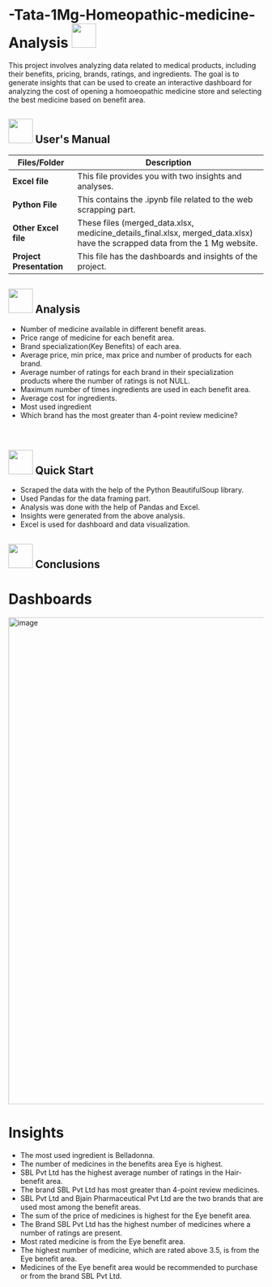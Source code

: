# -Tata-1Mg-Homeopathic-medicine-Analysis <img src=https://notion-emojis.s3-us-west-2.amazonaws.com/prod/svg-twitter/1f48a.svg width="48" height="48">

This project involves analyzing data related to medical products, including their benefits, pricing, brands, ratings, and ingredients. The goal is to generate insights that can be used to create an interactive dashboard for analyzing the cost of opening a homoeopathic medicine store and selecting the best medicine based on benefit area. 


##  <img src="https://user-images.githubusercontent.com/106439762/181935629-b3c47bd3-77fb-4431-a11c-ff8ba0942b63.gif" width="48" height="48"> **User's Manual**

| Files/Folder| Description |
| ------------- | ------------- |
| **Excel file** | This file provides you with two insights and analyses.  |
| **Python File** | This contains the .ipynb file related to the web scrapping part.  |
| **Other Excel file** | These files (merged_data.xlsx, medicine_details_final.xlsx, merged_data.xlsx) have the scrapped data from the 1 Mg website. |
| **Project Presentation** | This file has the dashboards and insights of the project. |

##  <img src="https://user-images.githubusercontent.com/106439762/178428775-03d67679-9aa4-4b08-91e9-6eb6ed8faf66.gif"  width="48" height="48"> Analysis

- Number of medicine available in different benefit areas.
- Price range of medicine for each benefit area.
- Brand specialization(Key Benefits) of each area.
- Average price, min price, max price and number of products for each brand.
- Average number of ratings for each brand in their specialization products where  the number of ratings is not NULL.
- Maximum number of times ingredients are used in each benefit area.
- Average cost for ingredients.
- Most used ingredient
- Which brand has the most greater than 4-point review medicine?

<br>

## <img src="https://user-images.githubusercontent.com/106439762/181937125-2a4b22a3-f8a9-4226-bbd3-df972f9dbbc4.gif" width="48" height="48" > Quick Start

- Scraped the data with the help of the Python BeautifulSoup library.
- Used Pandas for the data framing part.
- Analysis was done with the help of Pandas and Excel.
- Insights were generated from the above analysis.
- Excel is used for dashboard and data visualization.

## <img src="https://user-images.githubusercontent.com/108053296/185796560-b5035cfb-d8e4-4b61-b6fe-e0e75487bd94.gif" width="48" height="48" > Conclusions

# Dashboards

<img width="960" alt="image" src="https://github.com/AmitKotnala/Tata-1Mg-Homeopathic-medicine-Analysis/assets/118646525/39eb5d75-5bf2-4008-8815-f21879b7c4c9">

# Insights

- The most used ingredient is Belladonna.
- The number of medicines in the benefits area Eye is highest.
- SBL Pvt Ltd has the highest average number of ratings in the Hair-benefit area.
- The brand SBL Pvt Ltd has most greater than 4-point review medicines.
- SBL Pvt Ltd and Bjain Pharmaceutical Pvt Ltd are the two brands that are used most among the benefit areas.
- The sum of the price of medicines is highest for the Eye benefit area.
- The Brand SBL Pvt Ltd has the highest number of medicines where a number of ratings are present.
- Most rated medicine is from the Eye benefit area.
- The highest number of medicine, which are rated above 3.5, is from the Eye benefit area.
- Medicines of the Eye benefit area would be recommended to purchase or from the brand SBL Pvt Ltd. 
